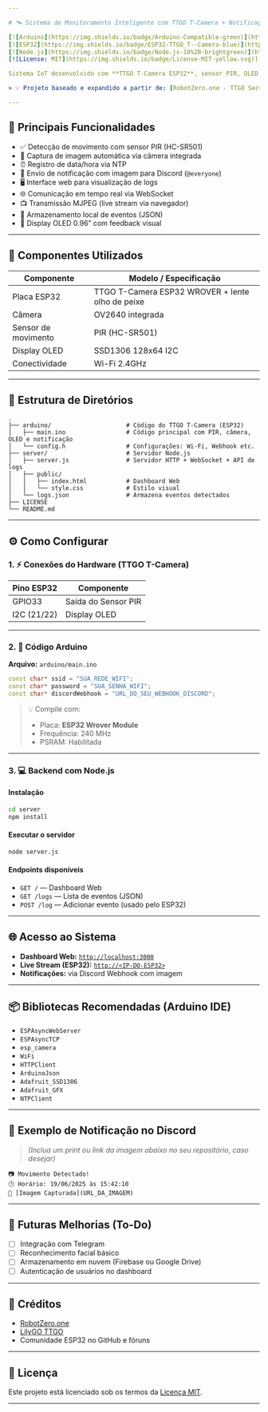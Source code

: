 ```yaml
---

# 🛰️ Sistema de Monitoramento Inteligente com TTGO T-Camera + Notificações em Tempo Real

[![Arduino](https://img.shields.io/badge/Arduino-Compatible-green)](https://www.arduino.cc/)
[![ESP32](https://img.shields.io/badge/ESP32-TTGO_T--Camera-blue)](https://www.lilygo.cc/products/t-camera)
[![Node.js](https://img.shields.io/badge/Node.js-18%2B-brightgreen)](https://nodejs.org/)
[![License: MIT](https://img.shields.io/badge/License-MIT-yellow.svg)](LICENSE)

Sistema IoT desenvolvido com **TTGO T-Camera ESP32**, sensor PIR, OLED display e envio de alertas via **Discord** com captura de imagem em tempo real. Também fornece um **dashboard web** com histórico de eventos e suporte a transmissão ao vivo (MJPEG).

> 💡 Projeto baseado e expandido a partir de: [RobotZero.one - TTGO Security Camera with PIR Motion Sensor](https://robotzero.one/ttgo-security-camera-pir/)

---
```


## 🧠 Principais Funcionalidades

- ✅ Detecção de movimento com sensor PIR (HC-SR501)
- 📸 Captura de imagem automática via câmera integrada
- ⏰ Registro de data/hora via NTP
- 💬 Envio de notificação com imagem para Discord (`@everyone`)
- 🖥️ Interface web para visualização de logs
- 🌐 Comunicação em tempo real via WebSocket
- 📺 Transmissão MJPEG (live stream via navegador)
- 🧾 Armazenamento local de eventos (JSON)
- 🧩 Display OLED 0.96” com feedback visual

---

## 🔧 Componentes Utilizados

| Componente           | Modelo / Especificação                          |
|----------------------|-------------------------------------------------|
| Placa ESP32          | TTGO T-Camera ESP32 WROVER + lente olho de peixe |
| Câmera               | OV2640 integrada                                |
| Sensor de movimento  | PIR (HC-SR501)                                  |
| Display OLED         | SSD1306 128x64 I2C                              |
| Conectividade        | Wi-Fi 2.4GHz                                    |

---

## 📁 Estrutura de Diretórios

```text
.
├── arduino/                     # Código do TTGO T-Camera (ESP32)
│   ├── main.ino                 # Código principal com PIR, câmera, OLED e notificação
│   └── config.h                 # Configurações: Wi-Fi, Webhook etc.
├── server/                      # Servidor Node.js
│   ├── server.js                # Servidor HTTP + WebSocket + API de logs
│   ├── public/
│   │   ├── index.html           # Dashboard Web
│   │   └── style.css            # Estilo visual
│   └── logs.json                # Armazena eventos detectados
├── LICENSE
└── README.md
````

---

## ⚙️ Como Configurar

### 1. ⚡ Conexões do Hardware (TTGO T-Camera)

| Pino ESP32  | Componente          |
| ----------- | ------------------- |
| GPIO33      | Saída do Sensor PIR |
| I2C (21/22) | Display OLED        |

---

### 2. 📲 Código Arduino

**Arquivo:** `arduino/main.ino`

```cpp
const char* ssid = "SUA_REDE_WIFI";
const char* password = "SUA_SENHA_WIFI";
const char* discordWebhook = "URL_DO_SEU_WEBHOOK_DISCORD";
```

> 💡 Compile com:
>
> * Placa: **ESP32 Wrover Module**
> * Frequência: 240 MHz
> * PSRAM: Habilitada

---

### 3. 💻 Backend com Node.js

#### Instalação

```bash
cd server
npm install
```

#### Executar o servidor

```bash
node server.js
```

#### Endpoints disponíveis

* `GET /` — Dashboard Web
* `GET /logs` — Lista de eventos (JSON)
* `POST /log` — Adicionar evento (usado pelo ESP32)

---

## 🌐 Acesso ao Sistema

* **Dashboard Web:** [`http://localhost:3000`](http://localhost:3000)
* **Live Stream (ESP32):** [`http://<IP-DO-ESP32>`](http://<IP-DO-ESP32>)
* **Notificações:** via Discord Webhook com imagem

---

## 📦 Bibliotecas Recomendadas (Arduino IDE)

* `ESPAsyncWebServer`
* `ESPAsyncTCP`
* `esp_camera`
* `WiFi`
* `HTTPClient`
* `ArduinoJson`
* `Adafruit_SSD1306`
* `Adafruit_GFX`
* `NTPClient`

---

## 📸 Exemplo de Notificação no Discord

> *(Inclua um print ou link da imagem abaixo no seu repositório, caso desejar)*

```
📷 Movimento Detectado!
🕒 Horário: 19/06/2025 às 15:42:10
🔗 [Imagem Capturada](URL_DA_IMAGEM)
```

---

## 🧪 Futuras Melhorias (To-Do)

* [ ] Integração com Telegram
* [ ] Reconhecimento facial básico
* [ ] Armazenamento em nuvem (Firebase ou Google Drive)
* [ ] Autenticação de usuários no dashboard

---

## 🤝 Créditos

* [RobotZero.one](https://robotzero.one/ttgo-security-camera-pir/)
* [LilyGO TTGO](https://www.lilygo.cc/)
* Comunidade ESP32 no GitHub e fóruns

---

## 📄 Licença

Este projeto está licenciado sob os termos da [Licença MIT](LICENSE).

---
